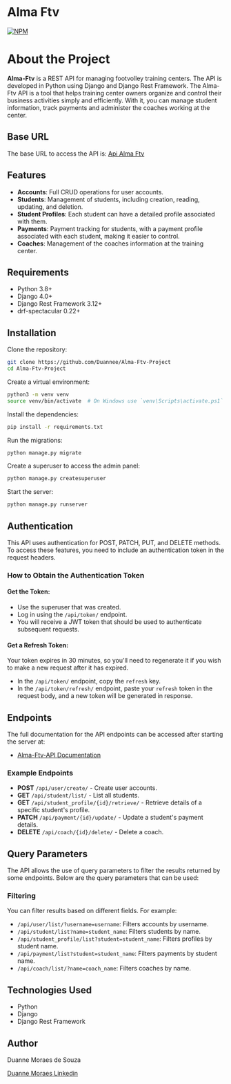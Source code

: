 # Alma Ftv
[![NPM](https://img.shields.io/npm/l/react)](https://github.com/Duannee/Alma-Ftv-Project/blob/main/LICENSE) 

# About the Project

**Alma-Ftv** is a REST API for managing footvolley training centers. The API is developed in Python using Django and Django Rest Framework. 
The Alma-Ftv API is a tool that helps training center owners organize and control their business activities simply and efficiently. With it, you can manage student information, track payments and administer the coaches working at the center.

## Base URL
The base URL to access the API is: [Api Alma Ftv](https://alma-ftv-project.onrender.com/api/user/create)

## Features
- **Accounts**: Full CRUD operations for user accounts.
- **Students**: Management of students, including creation, reading, updating, and deletion.
- **Student Profiles**: Each student can have a detailed profile associated with them.
- **Payments**: Payment tracking for students, with a payment profile associated with each student, making it easier to control.
- **Coaches**: Management of the coaches information at the training center.

## Requirements
- Python 3.8+
- Django 4.0+
- Django Rest Framework 3.12+
- drf-spectacular 0.22+

## Installation
Clone the repository:
```bash
git clone https://github.com/Duannee/Alma-Ftv-Project
cd Alma-Ftv-Project
```
Create a virtual environment:
```bash
python3 -m venv venv
source venv/bin/activate  # On Windows use `venv\Scripts\activate.ps1`
```
Install the dependencies:
```bash
pip install -r requirements.txt
```
Run the migrations:
```bash
python manage.py migrate
```
Create a superuser to access the admin panel:
```bash
python manage.py createsuperuser
```
Start the server:
```bash
python manage.py runserver
```

## Authentication
This API uses authentication for POST, PATCH, PUT, and DELETE methods. To access these features, you need to include an authentication token in the request headers.

### How to Obtain the Authentication Token

#### Get the Token:
- Use the superuser that was created.
- Log in using the `/api/token/` endpoint.
- You will receive a JWT token that should be used to authenticate subsequent requests.

#### Get a Refresh Token:
Your token expires in 30 minutes, so you'll need to regenerate it if you wish to make a new request after it has expired.
- In the `/api/token/` endpoint, copy the `refresh` key.
- In the `/api/token/refresh/` endpoint, paste your `refresh` token in the request body, and a new token will be generated in response.

## Endpoints
The full documentation for the API endpoints can be accessed after starting the server at:
- [Alma-Ftv-API Documentation](http://127.0.0.1:8000/api/docs/alma/)

### Example Endpoints
- **POST** `/api/user/create/` - Create user accounts.
- **GET** `/api/student/list/` - List all students.
- **GET** `/api/student_profile/{id}/retrieve/` - Retrieve details of a specific student's profile.
- **PATCH** `/api/payment/{id}/update/` - Update a student's payment details.
- **DELETE** `/api/coach/{id}/delete/` - Delete a coach.

## Query Parameters
The API allows the use of query parameters to filter the results returned by some endpoints. Below are the query parameters that can be used:

### Filtering
You can filter results based on different fields. For example:

- `/api/user/list/?username=username`: Filters accounts by username.
- `/api/student/list?name=student_name`: Filters students by name.
- `/api/student_profile/list?student=student_name`: Filters profiles by student name.
- `/api/payment/list?student=student_name`: Filters payments by student name.
- `/api/coach/list/?name=coach_name`: Filters coaches by name.

## Technologies Used
- Python
- Django
- Django Rest Framework

## Author

Duanne Moraes de Souza

[Duanne Moraes Linkedin](https://www.linkedin.com/in/duanne-moraes-7a0376278/)

